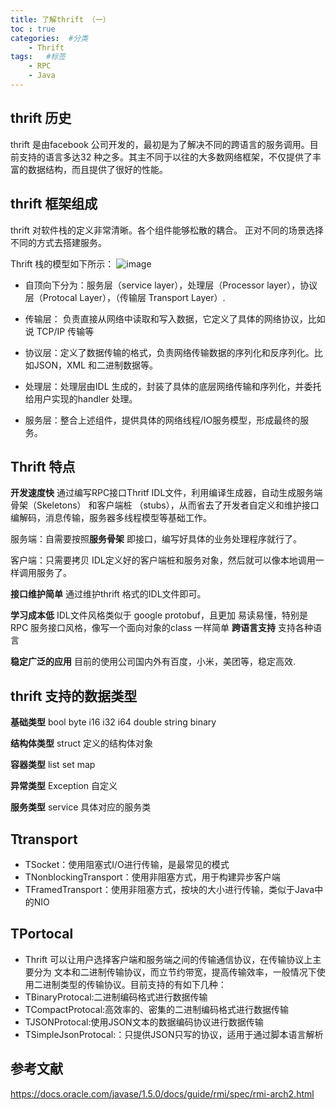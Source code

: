 ```yaml
---
title: 了解thrift （一）
toc : true
categories:  #分类
    - Thrift
tags:   #标签
    - RPC
    - Java
---
```



## thrift 历史

thrift 是由facebook 公司开发的，最初是为了解决不同的跨语言的服务调用。目前支持的语言多达32 种之多。其主不同于以往的大多数网络框架，不仅提供了丰富的数据结构，而且提供了很好的性能。

<!--more-->
## thrift 框架组成
thrift 对软件栈的定义非常清晰。各个组件能够松散的耦合。 正对不同的场景选择不同的方式去搭建服务。


Thrift 栈的模型如下所示：
![image](https://upload.wikimedia.org/wikipedia/commons/d/df/Apache_Thrift_architecture.png)

* 自顶向下分为：服务层（service layer），处理层（Processor layer），协议层（Protocal Layer），（传输层 Transport Layer）.

* 传输层： 负责直接从网络中读取和写入数据，它定义了具体的网络协议，比如说 TCP/IP 传输等

* 协议层：定义了数据传输的格式，负责网络传输数据的序列化和反序列化。比如JSON，XML 和二进制数据等。

* 处理层：处理层由IDL 生成的，封装了具体的底层网络传输和序列化，并委托给用户实现的handler 处理。

* 服务层：整合上述组件，提供具体的网络线程/IO服务模型，形成最终的服务。

## Thrift 特点

**开发速度快**
通过编写RPC接口Thritf IDL文件，利用编译生成器，自动生成服务端 骨架（Skeletons） 和客户端桩 （stubs），从而省去了开发者自定义和维护接口编解码，消息传输，服务器多线程模型等基础工作。

服务端：自需要按照**服务骨架** 即接口，编写好具体的业务处理程序就行了。

客户端：只需要拷贝 IDL定义好的客户端桩和服务对象，然后就可以像本地调用一样调用服务了。

**接口维护简单**
通过维护thrift 格式的IDL文件即可。

**学习成本低**
IDL文件风格类似于 google protobuf，且更加 易读易懂，特别是RPC 服务接口风格，像写一个面向对象的class 一样简单
**跨语言支持**
支持各种语言

**稳定广泛的应用**
目前的使用公司国内外有百度，小米，美团等，稳定高效.

## thrift 支持的数据类型
**基础类型**
bool
byte 
i16
i32
i64
double
string
binary

**结构体类型**
struct 定义的结构体对象

**容器类型**
list
set
map

**异常类型**
Exception 自定义

**服务类型**
service 具体对应的服务类

## Ttransport

* TSocket：使用阻塞式I/O进行传输，是最常见的模式
* TNonblockingTransport：使用非阻塞方式，用于构建异步客户端
* TFramedTransport：使用非阻塞方式，按块的大小进行传输，类似于Java中的NIO

## TPortocal
* Thrift 可以让用户选择客户端和服务端之间的传输通信协议，在传输协议上主要分为 文本和二进制传输协议，而立节约带宽，提高传输效率，一般情况下使用二进制类型的传输协议。目前支持的有如下几种：
* TBinaryProtocal:二进制编码格式进行数据传输
* TCompactProtocal:高效率的、密集的二进制编码格式进行数据传输
* TJSONProtocal:使用JSON文本的数据编码协议进行数据传输
* TSimpleJsonProtocal:：只提供JSON只写的协议，适用于通过脚本语言解析

## 参考文献
https://docs.oracle.com/javase/1.5.0/docs/guide/rmi/spec/rmi-arch2.html